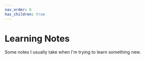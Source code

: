```yaml
---
nav_order: 6
has_children: true
---
```


# Learning Notes

Some notes I usually take when I'm trying to learn something new.